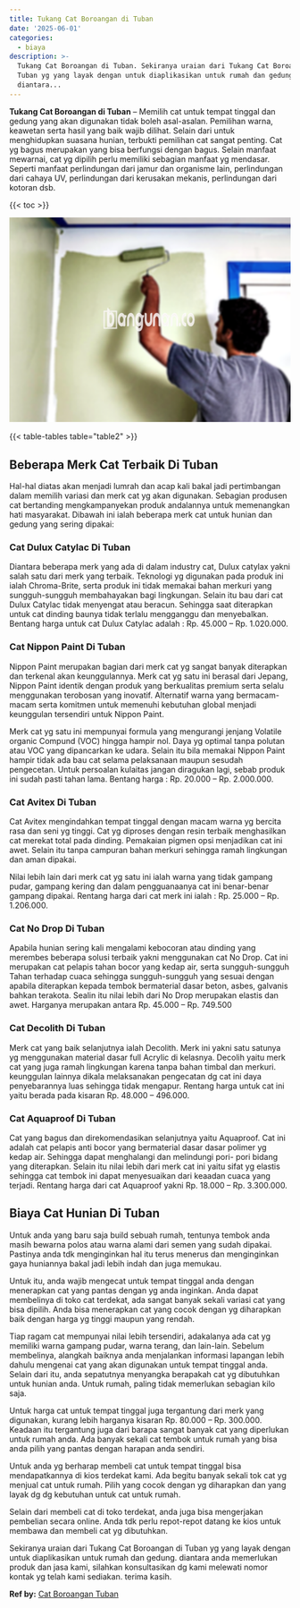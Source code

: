 ```yaml
---
title: Tukang Cat Boroangan di Tuban
date: '2025-06-01'
categories:
  - biaya
description: >-
  Tukang Cat Boroangan di Tuban. Sekiranya uraian dari Tukang Cat Boroangan di
  Tuban yg yang layak dengan untuk diaplikasikan untuk rumah dan gedung.
  diantara...
---
```


**Tukang Cat Boroangan di Tuban** – Memilih cat untuk tempat tinggal dan gedung yang akan digunakan tidak boleh asal-asalan. Pemilihan warna, keawetan serta hasil yang baik wajib dilihat. Selain dari untuk menghidupkan suasana hunian, terbukti pemilihan cat sangat penting. Cat yg bagus merupakan yang bisa berfungsi dengan bagus. Selain manfaat mewarnai, cat yg dipilih perlu memiliki sebagian manfaat yg mendasar. Seperti manfaat perlindungan dari jamur dan organisme lain, perlindungan dari cahaya UV, perlindungan dari kerusakan mekanis, perlindungan dari kotoran dsb.

{{< toc >}}

![Tukang Cat Boroangan di Tuban](/images/jasa-cat-murah18.png)

{{< table-tables table="table2" >}}

## Beberapa Merk Cat Terbaik Di Tuban

Hal-hal diatas akan menjadi lumrah dan acap kali bakal jadi pertimbangan dalam memilih variasi dan merk cat yg akan digunakan. Sebagian produsen cat bertanding mengkampanyekan produk andalannya untuk memenangkan hati masyarakat. Dibawah ini ialah beberapa merk cat untuk hunian dan gedung yang sering dipakai:

### Cat Dulux Catylac Di Tuban

Diantara beberapa merk yang ada di dalam industry cat, Dulux catylax yakni salah satu dari merk yang terbaik. Teknologi yg digunakan pada produk ini ialah Chroma-Brite, serta produk ini tidak memakai bahan merkuri yang sungguh-sungguh membahayakan bagi lingkungan. Selain itu bau dari cat Dulux Catylac tidak menyengat atau beracun. Sehingga saat diterapkan untuk cat dinding baunya tidak terlalu mengganggu dan menyebalkan. Bentang harga untuk cat Dulux Catylac adalah : Rp. 45.000 – Rp. 1.020.000.

### Cat Nippon Paint Di Tuban

Nippon Paint merupakan bagian dari merk cat yg sangat banyak diterapkan dan terkenal akan keunggulannya. Merk cat yg satu ini berasal dari Jepang, Nippon Paint identik dengan produk yang berkualitas premium serta selalu menggunakan terobosan yang inovatif. Alternatif warna yang bermacam-macam serta komitmen untuk memenuhi kebutuhan global menjadi keunggulan tersendiri untuk Nippon Paint.

Merk cat yg satu ini mempunyai formula yang mengurangi jenjang Volatile organic Compund (VOC) hingga hampir nol. Daya yg optimal tanpa polutan atau VOC yang dipancarkan ke udara. Selain itu bila memakai Nippon Paint hampir tidak ada bau cat selama pelaksanaan maupun sesudah pengecetan. Untuk persoalan kulaitas jangan diragukan lagi, sebab produk ini sudah pasti tahan lama. Bentang harga : Rp. 20.000 – Rp. 2.000.000.

### Cat Avitex Di Tuban

Cat Avitex mengindahkan tempat tinggal dengan macam warna yg bercita rasa dan seni yg tinggi. Cat yg diproses dengan resin terbaik menghasilkan cat merekat total pada dinding. Pemakaian pigmen opsi menjadikan cat ini awet. Selain itu tanpa campuran bahan merkuri sehingga ramah lingkungan dan aman dipakai.

Nilai lebih lain dari merk cat yg satu ini ialah warna yang tidak gampang pudar, gampang kering dan dalam pengguanaanya cat ini benar-benar gampang dipakai. Rentang harga dari cat merk ini ialah : Rp. 25.000 – Rp. 1.206.000.

### Cat No Drop Di Tuban

Apabila hunian sering kali mengalami kebocoran atau dinding yang merembes beberapa solusi terbaik yakni menggunakan cat No Drop. Cat ini merupakan cat pelapis tahan bocor yang kedap air, serta sungguh-sungguh Tahan terhadap cuaca sehingga sungguh-sungguh yang sesuai dengan apabila diterapkan kepada tembok bermaterial dasar beton, asbes, galvanis bahkan terakota. Sealin itu nilai lebih dari No Drop merupakan elastis dan awet. Harganya merupakan antara Rp. 45.000 – Rp. 749.500

### Cat Decolith Di Tuban

Merk cat yang baik selanjutnya ialah Decolith. Merk ini yakni satu satunya yg menggunakan material dasar full Acrylic di kelasnya. Decolih yaitu merk cat yang juga ramah lingkungan karena tanpa bahan timbal dan merkuri. keunggulan lainnya dikala melaksanakan pengecatan dg cat ini daya penyebarannya luas sehingga tidak mengapur. Rentang harga untuk cat ini yaitu berada pada kisaran Rp. 48.000 – 496.000.

### Cat Aquaproof Di Tuban

Cat yang bagus dan direkomendasikan selanjutnya yaitu Aquaproof. Cat ini adalah cat pelapis anti bocor yang bermaterial dasar dasar polimer yg kedap air. Sehingga dapat menghalangi dan melindungi pori- pori bidang yang diterapkan. Selain itu nilai lebih dari merk cat ini yaitu sifat yg elastis sehingga cat tembok ini dapat menyesuaikan dari keaadan cuaca yang terjadi. Rentang harga dari cat Aquaproof yakni Rp. 18.000 – Rp. 3.300.000.

## Biaya Cat Hunian Di Tuban

Untuk anda yang baru saja build sebuah rumah, tentunya tembok anda masih bewarna polos atau warna alami dari semen yang sudah dipakai. Pastinya anda tdk menginginkan hal itu terus menerus dan menginginkan gaya huniannya bakal jadi lebih indah dan juga memukau.

Untuk itu, anda wajib mengecat untuk tempat tinggal anda dengan menerapkan cat yang pantas dengan yg anda inginkan. Anda dapat membelinya di toko cat terdekat, ada sangat banyak sekali variasi cat yang bisa dipilih. Anda bisa menerapkan cat yang cocok dengan yg diharapkan baik dengan harga yg tinggi maupun yang rendah.

Tiap ragam cat mempunyai nilai lebih tersendiri, adakalanya ada cat yg memiliki warna gampang pudar, warna terang, dan lain-lain. Sebelum membelinya, alangkah baiknya anda menjalankan informasi lapangan lebih dahulu mengenai cat yang akan digunakan untuk tempat tinggal anda. Selain dari itu, anda sepatutnya menyangka berapakah cat yg dibutuhkan untuk hunian anda. Untuk rumah, paling tidak memerlukan sebagian kilo saja.

Untuk harga cat untuk tempat tinggal juga tergantung dari merk yang digunakan, kurang lebih harganya kisaran Rp. 80.000 – Rp. 300.000. Keadaan itu tergantung juga dari barapa sangat banyak cat yang diperlukan untuk rumah anda. Ada banyak sekali cat tembok untuk rumah yang bisa anda pilih yang pantas dengan harapan anda sendiri.

Untuk anda yg berharap membeli cat untuk tempat tinggal bisa mendapatkannya di kios terdekat kami. Ada begitu banyak sekali tok cat yg menjual cat untuk rumah. Pilih yang cocok dengan yg diharapkan dan yang layak dg dg kebutuhan untuk cat untuk rumah.

Selain dari membeli cat di toko terdekat, anda juga bisa mengerjakan pembelian secara online. Anda tdk perlu repot-repot datang ke kios untuk membawa dan membeli cat yg dibutuhkan.

Sekiranya uraian dari Tukang Cat Boroangan di Tuban yg yang layak dengan untuk diaplikasikan untuk rumah dan gedung. diantara anda memerlukan produk dan jasa kami, silahkan konsultasikan dg kami melewati nomor kontak yg telah kami sediakan. terima kasih.

**Ref by:** [Cat Boroangan Tuban](https://id.wikipedia.org/wiki/Cat)
